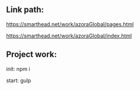 Link path: 
----------------------------------------------------
https://smarthead.net/work/azoraGlobal/pages.html

https://smarthead.net/work/azoraGlobal/index.html

Project work: 
----------------------------------------------------
init: npm i

start: gulp